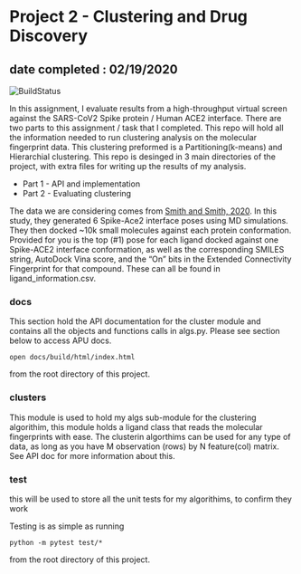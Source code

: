 # Project 2 - Clustering and Drug Discovery
## date completed : 02/19/2020

![BuildStatus](https://github.com/MiguelGuardado/Guardado_Miguel_BMI203_HW2/workflows/HW2/badge.svg?event=push)

In this assignment, I evaluate results from a high-throughput virtual screen against the SARS-CoV2 Spike protein / Human ACE2 interface.  There are two parts to this assignment / task that I completed. 
This repo will hold all the information needed to run clustering analysis on the molecular fingerprint data. This clustering preformed is a Partitioning(k-means) and Hierarchial clustering. This repo is desinged in 3 main
directories of the project, with extra files for writing up the results of my analysis.

* Part 1 - API and implementation
* Part 2 - Evaluating clustering

The data we are considering comes from [Smith and Smith, 2020](https://chemrxiv.org/articles/preprint/Repurposing_Therapeutics_for_the_Wuhan_Coronavirus_nCov-2019_Supercomputer-Based_Docking_to_the_Viral_S_Protein_and_Human_ACE2_Interface/11871402). In this study, they generated 6 Spike-Ace2 interface poses using MD simulations. They then docked ~10k small molecules against each protein conformation. Provided for you is the top (#1) pose for each ligand docked against one Spike-ACE2 interface conformation, as well as the corresponding SMILES string, AutoDock Vina score, and the “On” bits in the Extended Connectivity Fingerprint for that compound. These can all be found in ligand\_information.csv.


### docs
This section hold the API documentation for the cluster module and contains all the objects and functions calls in algs.py. Please see section below to access APU docs.

```
open docs/build/html/index.html
```
from the root directory of this project.

### clusters
This module is used to hold my algs sub-module for the clustering algorithim, this module holds a ligand class that reads the molecular fingerprints with ease. The clusterin algorthims can be
used for any type of data, as long as you have M observation (rows) by N feature(col) matrix. See API doc for more information about this. 


### test
this will be used to store all the unit tests for my algorithims, to confirm they work 

Testing is as simple as running
```
python -m pytest test/*
```
from the root directory of this project.

